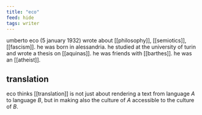 ```yaml
---
title: "eco"
feed: hide
tags: writer
---
```


umberto eco (5 january 1932) wrote about [[philosophy]], [[semiotics]], [[fascism]]. he was born in alessandria. he studied at the university of turin and wrote a thesis on [[aquinas]]. he was friends with [[barthes]]. he was an [[atheist]]. 

## translation

eco thinks [[translation]] is not just about rendering a text from language _A_ to language _B_, but in making also the culture of _A_ accessible to the culture of _B_.